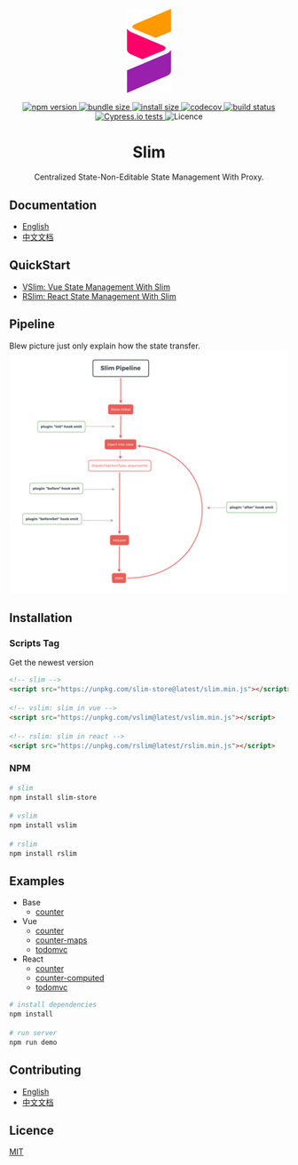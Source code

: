 <p align="center">
    <img src="./starter/logo.png" width="80px">
</p>

<p align="center">
<a href="https://www.npmjs.org/package/slim-store">
    <img src="https://img.shields.io/npm/v/slim-store.svg" alt="npm version">
</a>
<a href="https://unpkg.com/slim-store/dist/slim.min.js">
    <img src="https://img.shields.io/bundlephobia/min/slim-store.svg" alt="bundle size">
</a>
<a href="https://packagephobia.now.sh/result?p=slim-store">
    <img src="https://packagephobia.now.sh/badge?p=slim-store" alt="install size">
</a>
<a href="https://codecov.io/gh/victor0210/slim">
    <img src="https://codecov.io/gh/victor0210/slim/branch/master/graph/badge.svg" alt="codecov">
</a>
<a href="https://travis-ci.org/victor0210/slim">
    <img src="https://travis-ci.org/victor0210/slim.svg?branch=master" alt="build status">
</a>
<a href="https://cypress.io">
    <img src="https://img.shields.io/badge/cypress.io-tests-green.svg?style=flat-square" alt="Cypress.io tests">
</a>
<a>
    <img src="https://img.shields.io/github/license/victor0210/slim.svg" alt="Licence">
</a>
</p>

<h1 align="center">Slim</h1>

<p align="center">Centralized State-Non-Editable State Management With Proxy.</p>

## Documentation

* [English](https://victor0210.github.io/slimdocs/)
* [中文文档](https://victor0210.github.io/slimdocs/zh/)

## QuickStart

* [VSlim: Vue State Management With Slim](https://victor0210.github.io/slimdocs/vslim.html)
* [RSlim: React State Management With Slim](https://victor0210.github.io/slimdocs/rslim.html)

## Pipeline

Blew picture just only explain how the state transfer.
<img src="./starter/flow.png" alt="pipeline">

## Installation

### Scripts Tag
Get the newest version

```html
<!-- slim -->
<script src="https://unpkg.com/slim-store@latest/slim.min.js"></script> 

<!-- vslim: slim in vue -->
<script src="https://unpkg.com/vslim@latest/vslim.min.js"></script> 

<!-- rslim: slim in react -->
<script src="https://unpkg.com/rslim@latest/rslim.min.js"></script> 
```

### NPM
```bash
# slim
npm install slim-store

# vslim
npm install vslim

# rslim
npm install rslim
```

## Examples

* Base
    * [counter](./tree/master/example/base)
* Vue
    * [counter](./tree/master/example/vue-counter)
    * [counter-maps](./tree/master/example/vue-maps)
    * [todomvc](./tree/master/example/vue-todomvc)
* React
    * [counter](./tree/master/example/react-counter)
    * [counter-computed](./tree/master/example/react-counter-computed)
    * [todomvc](./tree/master/example/react-todomvc)

```bash
# install dependencies
npm install

# run server
npm run demo
```
## Contributing

* [English](./tree/master/CONTRIBUTING.md)
* [中文文档](./tree/master/CONTRIBUTING-zh.md)

## Licence

[MIT](https://opensource.org/licenses/MIT)
